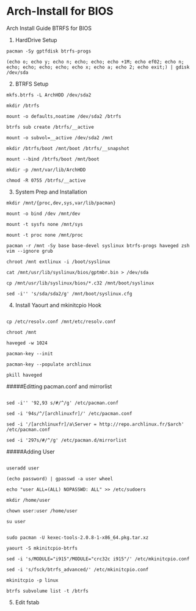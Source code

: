 # Arch-Install for BIOS
Arch Install Guide BTRFS for BIOS

1. HardDrive Setup
  ```
  pacman -Sy gptfdisk btrfs-progs
  
  (echo o; echo y; echo n; echo; echo; echo +1M; echo ef02; echo n; echo; echo; echo; echo; echo x; echo a; echo 2; echo exit;) | gdisk /dev/sda
  ```
2. BTRFS Setup
  ```
  mkfs.btrfs -L ArchHDD /dev/sda2
  
  mkdir /btrfs
  
  mount -o defaults,noatime /dev/sda2 /btrfs
  
  btrfs sub create /btrfs/__active
  
  mount -o subvol=__active /dev/sda2 /mnt
  
  mkdir /btrfs/boot /mnt/boot /btrfs/__snapshot
  
  mount --bind /btrfs/boot /mnt/boot
  
  mkdir -p /mnt/var/lib/ArchHDD
  
  chmod -R 0755 /btrfs/__active
  
  ```
3. System Prep and Installation
  ```
  mkdir /mnt/{proc,dev,sys,var/lib/pacman}
  
  mount -o bind /dev /mnt/dev
  
  mount -t sysfs none /mnt/sys
  
  mount -t proc none /mnt/proc
  
  pacman -r /mnt -Sy base base-devel syslinux btrfs-progs haveged zsh vim --ignore grub
  
  chroot /mnt extlinux -i /boot/syslinux
  
  cat /mnt/usr/lib/syslinux/bios/gptmbr.bin > /dev/sda
  
  cp /mnt/usr/lib/syslinux/bios/*.c32 /mnt/boot/syslinux
  
  sed -i'' 's/sda/sda2/g' /mnt/boot/syslinux.cfg
  
  ```
4. Install Yaourt and mkinitcpio Hook
  ```
  
  cp /etc/resolv.conf /mnt/etc/resolv.conf
  
  chroot /mnt
  
  haveged -w 1024
  
  pacman-key --init
  
  pacman-key --populate archlinux
  
  pkill haveged
  
  ```
  #####Editting pacman.conf and mirrorlist
  ```
  
  sed -i'' '92,93 s/#/^/g' /etc/pacman.conf
  
  sed -i '94s/^/[archlinuxfr]/' /etc/pacman.conf
  
  sed -i '/[archlinuxfr]/a\Server = http://repo.archlinux.fr/$arch' /etc/pacman.conf 
  
  sed -i '297s/#/^/g' /etc/pacman.d/mirrorlist
  
  ```
  #####Adding User
  ```
  
  useradd user
  
  (echo password) | gpasswd -a user wheel
  
  echo "user ALL=(ALL) NOPASSWD: ALL" >> /etc/sudoers
  
  mkdir /home/user
  
  chown user:user /home/user
  
  su user
  
  ```
  ```
  
  sudo pacman -U kexec-tools-2.0.8-1-x86_64.pkg.tar.xz
  
  yaourt -S mkinitcpio-btrfs
  
  sed -i 's/MODULE="i915"/MODULE="crc32c i915"/' /etc/mkinitcpio.conf
  
  sed -i 's/fsck/btrfs_advanced/' /etc/mkinitcpio.conf
  
  mkinitcpio -p linux
  
  btrfs subvolume list -t /btrfs
  
  ```
  
5. Edit fstab
  ```
  ```
